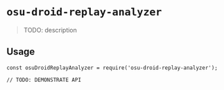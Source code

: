 # `osu-droid-replay-analyzer`

> TODO: description

## Usage

```
const osuDroidReplayAnalyzer = require('osu-droid-replay-analyzer');

// TODO: DEMONSTRATE API
```
